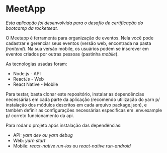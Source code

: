 # MeetApp 

*Esta aplicação foi desenvolvida para o desafio de certificação do bootcamp da rocketseat.*

O Meetapp é ferramenta para organização de eventos. Nela você pode cadastrar e gerenciar seus eventos (versão web, encontrada na pasta *frontend*). 
Na sua versão mobile, os usuários podem se inscrever em eventos criados por outras pessoas (pastinha *mobile*).

As tecnologias usadas foram:
* Node.js - API
* ReactJs - Web
* React Native - Mobile


Para testar, basta clonar este repositório, instalar as dependências necessárias em cada parte da aplicação (recomendo utilização do yarn p/ instalação dos módulos descritos em cada arquivo package.json), e também 
definir as configurações necessárias especificas em .env.example p/ correto funcionamento da api. 

Para rodar o projeto após instalação das dependências:
* API: *yarn dev ou yarn debug*
* Web: *yarn start*
* Mobile: *react-native run-ios* ou *react-native run-android*
